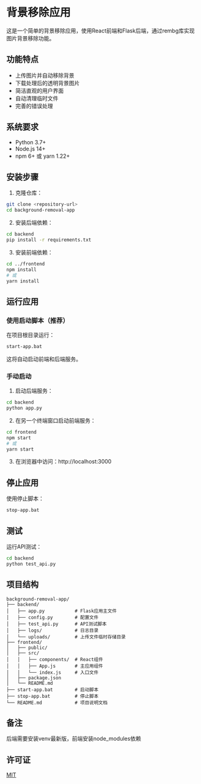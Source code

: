 # 背景移除应用

这是一个简单的背景移除应用，使用React前端和Flask后端，通过rembg库实现图片背景移除功能。

## 功能特点

- 上传图片并自动移除背景
- 下载处理后的透明背景图片
- 简洁直观的用户界面
- 自动清理临时文件
- 完善的错误处理

## 系统要求

- Python 3.7+
- Node.js 14+
- npm 6+ 或 yarn 1.22+

## 安装步骤

1. 克隆仓库：
```bash
git clone <repository-url>
cd background-removal-app
```

2. 安装后端依赖：
```bash
cd backend
pip install -r requirements.txt
```

3. 安装前端依赖：
```bash
cd ../frontend
npm install
# 或
yarn install
```

## 运行应用

### 使用启动脚本（推荐）

在项目根目录运行：
```bash
start-app.bat
```

这将自动启动前端和后端服务。

### 手动启动

1. 启动后端服务：
```bash
cd backend
python app.py
```

2. 在另一个终端窗口启动前端服务：
```bash
cd frontend
npm start
# 或
yarn start
```

3. 在浏览器中访问：http://localhost:3000

## 停止应用

使用停止脚本：
```bash
stop-app.bat
```

## 测试

运行API测试：
```bash
cd backend
python test_api.py
```

## 项目结构

```
background-removal-app/
├── backend/
│   ├── app.py           # Flask应用主文件
│   ├── config.py        # 配置文件
│   ├── test_api.py      # API测试脚本
│   ├── logs/            # 日志目录
│   └── uploads/         # 上传文件临时存储目录
├── frontend/
│   ├── public/
│   ├── src/
│   │   ├── components/  # React组件
│   │   ├── App.js       # 主应用组件
│   │   └── index.js     # 入口文件
│   ├── package.json
│   └── README.md
├── start-app.bat        # 启动脚本
├── stop-app.bat         # 停止脚本
└── README.md            # 项目说明文档
```

## 备注

后端需要安装venv最新版，前端安装node_modules依赖

## 许可证

[MIT](LICENSE)
